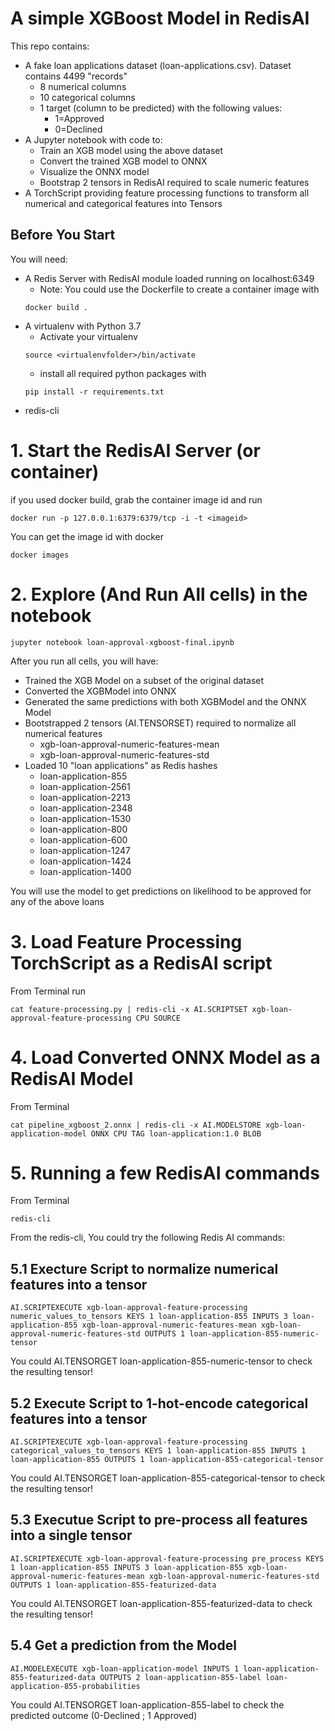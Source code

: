 # A simple XGBoost Model in RedisAI

This repo contains:
* A fake loan applications dataset (loan-applications.csv). Dataset contains 4499 "records"
    *  8 numerical columns
    *  10 categorical columns
    *  1 target (column to be predicted) with the following values: 
        * 1=Approved 
        * 0=Declined
* A Jupyter notebook with code to:
    * Train an XGB model using the above dataset
    * Convert the trained XGB model to ONNX
    * Visualize the ONNX model
    * Bootstrap 2 tensors in RedisAI required to scale numeric features
* A TorchScript providing feature processing functions to transform all numerical and categorical features into Tensors


## Before You Start
You will need:
* A Redis Server with RedisAI module loaded running on localhost:6349
    * Note: You could use the Dockerfile to create a container image with 
    ``` 
    docker build . 
    ```
* A virtualenv with Python 3.7
    * Activate your virtualenv 
    ```
    source <virtualenvfolder>/bin/activate
    ```
    * install all required python packages with 
    ```
    pip install -r requirements.txt
    ```
* redis-cli

# 1. Start the RedisAI Server (or container)
if you used docker build, grab the container image id and run
```
docker run -p 127.0.0.1:6379:6379/tcp -i -t <imageid>
```

You can get the image id with docker 
```
docker images
```

# 2. Explore (And Run All cells) in the notebook
```
jupyter notebook loan-approval-xgboost-final.ipynb
```

After you run all cells, you will have:
* Trained the XGB Model on a subset of the original dataset
* Converted the XGBModel into ONNX
* Generated the same predictions with both XGBModel and the ONNX Model
* Bootstrapped 2 tensors (AI.TENSORSET) required to normalize all numerical features
    * xgb-loan-approval-numeric-features-mean
    * xgb-loan-approval-numeric-features-std
* Loaded 10 "loan applications" as Redis hashes
    * loan-application-855
    * loan-application-2561
    * loan-application-2213
    * loan-application-2348
    * loan-application-1530
    * loan-application-800
    * loan-application-600
    * loan-application-1247
    * loan-application-1424
    * loan-application-1400

You will use the model to get predictions on likelihood to be approved for any of the above loans

# 3. Load Feature Processing TorchScript as a RedisAI script

From Terminal run
```
cat feature-processing.py | redis-cli -x AI.SCRIPTSET xgb-loan-approval-feature-processing CPU SOURCE
```

# 4. Load Converted ONNX Model as a RedisAI Model
From Terminal
```
cat pipeline_xgboost_2.onnx | redis-cli -x AI.MODELSTORE xgb-loan-application-model ONNX CPU TAG loan-application:1.0 BLOB
```

# 5. Running a few RedisAI commands
From Terminal
```
redis-cli
```

From the redis-cli, You could try the following Redis AI commands:
## 5.1 Execture Script to normalize numerical features into a tensor
```
AI.SCRIPTEXECUTE xgb-loan-approval-feature-processing numeric_values_to_tensors KEYS 1 loan-application-855 INPUTS 3 loan-application-855 xgb-loan-approval-numeric-features-mean xgb-loan-approval-numeric-features-std OUTPUTS 1 loan-application-855-numeric-tensor
```
You could AI.TENSORGET loan-application-855-numeric-tensor to check the resulting tensor!
## 5.2 Execute Script to 1-hot-encode categorical features into a tensor
```
AI.SCRIPTEXECUTE xgb-loan-approval-feature-processing categorical_values_to_tensors KEYS 1 loan-application-855 INPUTS 1 loan-application-855 OUTPUTS 1 loan-application-855-categorical-tensor
```
You could AI.TENSORGET loan-application-855-categorical-tensor to check the resulting tensor!

## 5.3 Executue Script to pre-process all features into a single tensor
```
AI.SCRIPTEXECUTE xgb-loan-approval-feature-processing pre_process KEYS 1 loan-application-855 INPUTS 3 loan-application-855 xgb-loan-approval-numeric-features-mean xgb-loan-approval-numeric-features-std OUTPUTS 1 loan-application-855-featurized-data
```
You could AI.TENSORGET loan-application-855-featurized-data to check the resulting tensor!

## 5.4 Get a prediction from the Model
```
AI.MODELEXECUTE xgb-loan-application-model INPUTS 1 loan-application-855-featurized-data OUTPUTS 2 loan-application-855-label loan-application-855-probabilities
```
You could AI.TENSORGET loan-application-855-label to check the predicted outcome (0-Declined ; 1 Approved)








